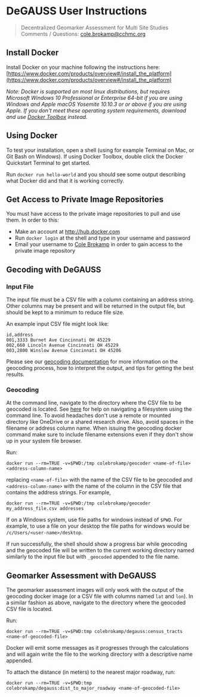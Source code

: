 # DeGAUSS User Instructions

> Decentralized Geomarker Assessment for Multi Site Studies  
> Comments / Questions: cole.brokamp@cchmc.org

## Install Docker

Install Docker on your machine following the instructions here: [https://www.docker.com/products/overview#/install_the_platform](https://www.docker.com/products/overview#/install_the_platform)

*Note: Docker is supported on most linux distributions, but requires Microsoft Windows 10 Professional or Enterprise 64-bit if you are using Windows and Apple macOS Yosemite 10.10.3 or or above if you are using Apple.  If you don't meet these operating system requirements, download and use [Docker Toolbox](https://www.docker.com/products/docker-toolbox) instead.*

## Using Docker

To test your installation, open a shell (using for example Terminal on Mac, or Git Bash on Windows).  If using Docker Toolbox, double click the Docker Quickstart Terminal to get started.

Run `docker run hello-world` and you should see some output describing what Docker did and that it is working correctly.

## Get Access to Private Image Repositories

You must have access to the private image repositories to pull and use them.  In order to this:

- Make an account at http://hub.docker.com
- Run `docker login` at the shell and type in your username and password
- Email your username to [Cole Brokamp](mailto:cole.brokamp@cchmc.org) in order to gain access to the private image repository


## Gecoding with DeGAUSS

### Input File

The input file must be a CSV file with a column containing an address string. Other columns may be present and will be returned in the output file, but should be kept to a minimum to reduce file size.

An example input CSV file might look like:

	id,address
    001,3333 Burnet Ave Cincinnati OH 45229
    002,660 Lincoln Avenue Cincinnati OH 45229
    003,2800 Winslow Avenue Cincinnati OH 45206

Please see our [geocoding documentation](http://colebrokamp.com.s3-website-us-east-1.amazonaws.com/posts_geocoding_tips.html) for more information on the geocoding process, how to interpret the output, and tips for getting the best results.

### Geocoding

At the command line, navigate to the directory where the CSV file to be geocoded is located. See [here](http://linuxcommand.org/lc3_lts0020.php) for help on navigating a filesystem using the command line. To avoid headaches don't use a remote or mounted directory like OneDrive or a shared research drive. Also, avoid spaces in the filename or address column name. When issuing the geocoding docker command make sure to include filename extensions even if they don't show up in your system file browser.

Run: 

```
docker run --rm=TRUE -v=$PWD:/tmp colebrokamp/geocoder <name-of-file> <address-column-name>
```

replacing `<name-of-file>` with the name of the CSV file to be geocoded and `<address-column-name>` with the name of the column in the CSV file that contains the address strings.  For example, 

```
docker run --rm=TRUE -v=$PWD:/tmp colebrokamp/geocoder my_address_file.csv addresses
```

If on a Windows system, use file paths for windows instead of `$PWD`. For example, to use a file on your desktop the file paths for windows would be `/c/Users/<user-name>/desktop`.

If run successfully, the shell should show a progress bar while geocoding and the geocoded file will be written to the current working directory named similarly to the input file but with `_geocoded` appended to the file name.

## Geomarker Assessment with DeGAUSS

The geomarker assessment images will only work with the output of the geocoding docker image (or a CSV file with columns named `lat` and `lon`).  In a similar fashion as above, navigate to the directory where the geocoded CSV file is located.

Run:

```
docker run --rm=TRUE -v=$PWD:tmp colebrokamp/degauss:census_tracts <name-of-geocoded-file>
```

Docker will emit some messages as it progresses through the calculations and will again write the file to the working directory with a descriptive name appended.

To attach the distance (in meters) to the nearest major roadway, run:

```
docker run --rm=TRUE -v=$PWD:tmp colebrokamp/degauss:dist_to_major_roadway <name-of-geocoded-file>
```
